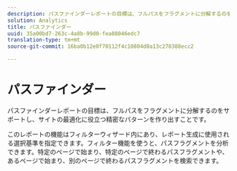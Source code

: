 ```yaml
---
description: パスファインダーレポートの目標は、フルパスをフラグメントに分解するのをサポートし、サイトの最適化に役立つ精密なパターンを作り出すことです。
solution: Analytics
title: パスファインダー
uuid: 35a00bd7-263c-4a8b-99d0-fea08046edc7
translation-type: tm+mt
source-git-commit: 16ba0b12e0f70112f4c10804d0a13c278388ecc2

---
```



# パスファインダー

パスファインダーレポートの目標は、フルパスをフラグメントに分解するのをサポートし、サイトの最適化に役立つ精密なパターンを作り出すことです。

このレポートの機能はフィルターウィザード内にあり、レポート生成に使用される選択基準を指定できます。フィルター機能を使うと、パスフラグメントを分析できます。特定のページで始まり、特定のページで終わるパスフラグメントや、あるページで始まり、別のページで終わるパスフラグメントを検索できます。
